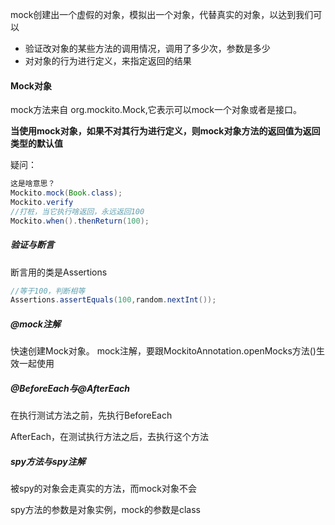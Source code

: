 mock创建出一个虚假的对象，模拟出一个对象，代替真实的对象，以达到我们可以
* 验证改对象的某些方法的调用情况，调用了多少次，参数是多少
* 对对象的行为进行定义，来指定返回的结果

#### Mock对象
mock方法来自 org.mockito.Mock,它表示可以mock一个对象或者是接口。

**当使用mock对象，如果不对其行为进行定义，则mock对象方法的返回值为返回类型的默认值**

疑问：
```java
这是啥意思？
Mockito.mock(Book.class);
Mockito.verify
//打桩，当它执行啥返回，永远返回100
Mockito.when().thenReturn(100);
```


##### 验证与断言
断言用的类是Assertions
```java
//等于100，判断相等
Assertions.assertEquals(100,random.nextInt());
```

##### @mock注解
快速创建Mock对象。
mock注解，要跟MockitoAnnotation.openMocks方法()生效一起使用

##### @BeforeEach与@AfterEach
在执行测试方法之前，先执行BeforeEach

AfterEach，在测试执行方法之后，去执行这个方法

##### spy方法与spy注解
被spy的对象会走真实的方法，而mock对象不会

spy方法的参数是对象实例，mock的参数是class

